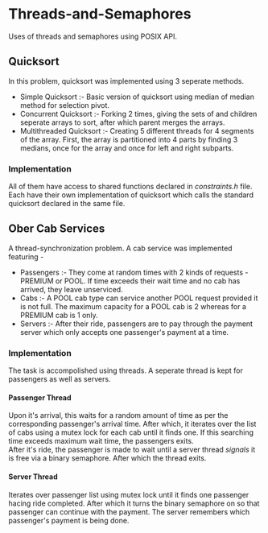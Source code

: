 # Threads-and-Semaphores
Uses of threads and semaphores using POSIX API.

## Quicksort
In this problem, quicksort was implemented using 3 seperate methods.
- Simple Quicksort  :-
Basic version of quicksort using median of median method for selection pivot.
- Concurrent Quicksort :-
Forking 2 times, giving the sets of and children seperate arrays to sort, after which parent merges the arrays.
- Multithreaded Quicksort :-
Creating 5 different threads for 4 segments of the array. First, the array is partitioned into 4 parts by finding 3 medians, once for the array and once for left and right subparts.
### Implementation 
All of them have access to shared functions declared in *constraints.h* file. Each have their own implementation of quicksort which calls the standard quicksort declared in the same file.

## Ober Cab Services
A thread-synchronization problem. A cab service was implemented featuring -  
- Passengers :- They come at random times with 2 kinds of requests - PREMIUM or POOL. If time exceeds their wait time and no cab has arrived, they leave unserviced.
- Cabs :- A POOL cab type can service another POOL request provided it is not full. The maximum capacity for a POOL cab is 2 whereas for a PREMIUM cab is 1 only.
- Servers :- After their ride, passengers are to pay through the payment server which only accepts one passenger's payment at a time.

### Implementation 
The task is accompolished using threads. A seperate thread is kept for passengers as well as servers. 

####  Passenger Thread
Upon it's arrival, this waits for a random amount of time as per the corresponding passenger's arrival time. After which, it iterates over the list of cabs using a mutex lock for each cab until it finds one. If this searching time exceeds maximum wait time, the passengers exits.
<br/>
After it's ride, the passenger is made to wait until a server thread *signals* it is free via a binary semaphore. After which the thread exits.

####  Server Thread
Iterates over passenger list using mutex lock until it finds one passenger hacing ride completed. After which it turns the binary semaphore on so that passenger can continue with the payment. The server remembers which passenger's payment is being done.
